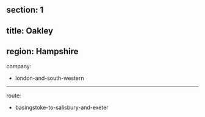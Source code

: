 ﻿section: 1
----
title: Oakley
----
region: Hampshire
----
company:
- london-and-south-western
----
route:
- basingstoke-to-salisbury-and-exeter
